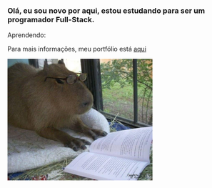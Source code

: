 
<h3>Olá, eu sou novo por aqui, estou estudando para ser um programador Full-Stack.</h3>
<p>Aprendendo:</p>
<p>Para mais informações, meu portfólio está <a href="https://leomartinez013.github.io/Portfolio/" target="_blank">aqui</a></p>

<img src="foto_github[1].jpg" width="325px">
